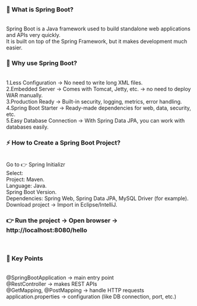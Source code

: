 <h3><b>🌱 What is Spring Boot?</b></h3><br>
Spring Boot is a Java framework used to build standalone web applications and APIs very quickly.<br>
It is built on top of the Spring Framework, but it makes development much easier.<br>
<h3><b>🚀 Why use Spring Boot?</b></h3><br>
1.Less Configuration → No need to write long XML files.<br>
2.Embedded Server → Comes with Tomcat, Jetty, etc. → no need to deploy WAR manually.<br>
3.Production Ready → Built-in security, logging, metrics, error handling.<br>
4.Spring Boot Starter → Ready-made dependencies for web, data, security, etc.<br>
5.Easy Database Connection → With Spring Data JPA, you can work with databases easily.<br>
<h3><b>⚡ How to Create a Spring Boot Project?</b></h3><br>
Go to 👉 Spring Initializr<br>
Select:<br>
Project: Maven.<br>
Language: Java.<br>
Spring Boot Version.<br>
Dependencies: Spring Web, Spring Data JPA, MySQL Driver (for example).<br>
Download project → Import in Eclipse/IntelliJ.<br>
<h3><b>👉 Run the project → Open browser → http://localhost:8080/hello</b></h3><br>
<h3><b>🔑 Key Points</b></h3><br>
@SpringBootApplication → main entry point<br>
@RestController → makes REST APIs<br>
@GetMapping, @PostMapping → handle HTTP requests<br>
application.properties → configuration (like DB connection, port, etc.)<br>
